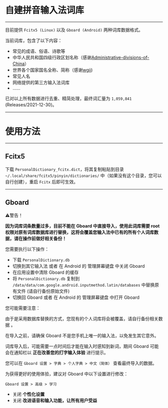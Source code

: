 # 自建拼音输入法词库

---

目前提供 `Fcitx5 (Linux)` 以及 `Gboard (Android)` 两种词库数据格式。

当前词库，包含了以下内容：

* 常见的成语、俗语、诗歌等
* 中华人民共和国四级行政区划名称（感谢[Administrative-divisions-of-China](https://github.com/modood/Administrative-divisions-of-China)）
* 世界各个国家国名全称、简称（感谢[wgii](https://github.com/occultskyrong/wgii))
* 常见人名
* 网络提供的第三方输入法词库
* ……

已对以上所有数据进行去重、精简处理，最终词汇量为 `1,059,841` (Releases/2021-12-30)。

---

# 使用方法

---

## Fcitx5

下载 `PersonalDictionary_fcitx.dict`，将其复制粘贴到目录 `~/.local/share/fcitx5/pinyin/dictionaries/` 中（如果没有这个目录，您可以自行创建），重启 `Fcitx` 后即可生效。

---

## Gboard

⚠️警告！

**因为词库词条数量过多，目前不能在 Gboard 中直接导入，使用此词库需要 root 权限对原有词库数据库进行替换，这将会覆盖您输入法中已有的所有个人词库数据，请在操作前做好相关备份！**

您需要执行以下操作：

- 下载 `PersonalDictionary.db`
- 切换到其它输入法 或者 在 Android 的 管理屏幕键盘 中关闭 Gboard
- 在应用设置中清除 Gboard 的缓存
- 将 `PersonalDictionary.db` 复制到 `/data/data/com.google.android.inputmethod.latin/databases` 中替换原有文件 (请自行备份原始文件)
- 切换回 Gboard 或者 在 Android 的 管理屏幕键盘 中打开 Gboard

您可能需要注意：

由于是采用数据库替换的方式，您现有的个人词库将会被覆盖，请自行备份相关数据 。
  
在导入之前，请确保 Gboard 不是您手机上唯一的输入法，以免发生其它意外。
  
词库导入后，可能需要一点时间后才能在输入时感知到新词，期间 Gboard 可能会在通知栏以 **正在改善您的打字输入体验** 进行提示。
  
您可以在 `Gboard 设置 > 字典 > 个人字典 > 中文（简体）` 查看最终导入的数据。

为获得更好的使用体验，建议对 Gboard 中以下设置进行修改：

`Gboard 设置 > 高级 > 学习`

- 关闭 **个性化设置**
- 关闭 **改进语音和输入功能，让所有用户受益**
